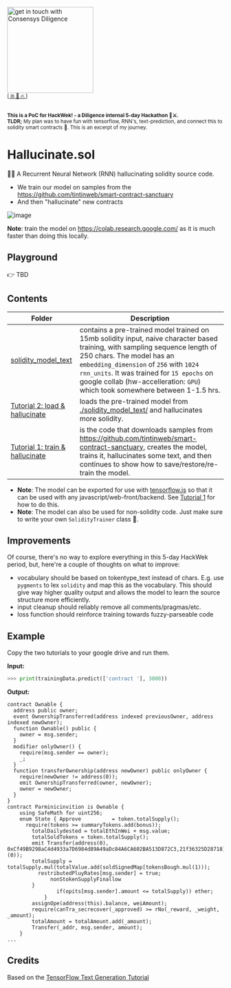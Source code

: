 [<img width="200" alt="get in touch with Consensys Diligence" src="https://user-images.githubusercontent.com/2865694/56826101-91dcf380-685b-11e9-937c-af49c2510aa0.png">](https://diligence.consensys.net)<br/>
<sup>
[[  🌐  ](https://diligence.consensys.net)  [  📩  ](https://github.com/ConsenSys/vscode-solidity-doppelganger/blob/master/mailto:diligence@consensys.net)  [  🔥  ](https://consensys.github.io/diligence/)]
</sup><br/><br/>

<sub><b>This is a PoC for HackWek! - a Diligence internal 5-day Hackathon 🥷⚔️.<br>TLDR;</b> My plan was to have fun with tensorflow, RNN's, text-prediction, and connect this to solidity smart contracts 🙌. This is an excerpt of my journey.</sub>

# Hallucinate.sol

😵‍💫 A Recurrent Neural Network (RNN) hallucinating solidity source code.

* We train our model on samples from the https://github.com/tintinweb/smart-contract-sanctuary
* And then "hallucinate" new contracts


![image](https://user-images.githubusercontent.com/2865694/141459177-49d9d800-6da5-4736-b7f5-761546532160.png)

**Note**: train the model on https://colab.research.google.com/ as it is much faster than doing this locally.

## Playground

👉 TBD

## Contents


| Folder       | Description   |
| ------------ | ------------- |
| [solidity_model_text](./solidity_model_text/)    | contains a pre-trained model trained on 15mb solidity input, naive character based training, with sampling sequence length of 250 chars. The model has an `embedding_dimension` of `256` with `1024` `rnn_units`. It was trained for `15 epochs` on google collab (hw-accelleration: `GPU`) which took somewhere between 1-1.5 hrs. |
| [Tutorial 2: load & hallucinate](./tutorial_2_hallucinate_from_pretrained_model.ipynb)    | loads the pre-trained model from [./solidity_model_text/](./solidity_model_text/) and hallucinates more solidity. |
| [Tutorial 1: train & hallucinate](./tutorial_1_train_and_hallucinate_save_restore_continue_training.ipynb)        | is the code that downloads samples from https://github.com/tintinweb/smart-contract-sanctuary, creates the model, trains it, hallucinates some text, and then continues to show how to save/restore/re-train the model. |

* **Note**: The model can be exported for use with [tensorflow.js](https://www.tensorflow.org/js) so that it can be used with any javascript/web-front/backend. See [Tutorial 1](./tutorial_1_train_and_hallucinate_save_restore_continue_training.ipynb) for how to do this.
* **Note**: The model can also be used for non-solidity code. Just make sure to write your own `SolidityTrainer` class 🙌.


## Improvements

Of course, there's no way to explore everything in this 5-day HackWek period, but, here're a couple of thoughts on what to improve:

* vocabulary should be based on tokentype_text instead of chars. E.g. use `pygments` to lex `solidity` and map this as the vocabulary. This should give way higher quality output and allows the model to learn the source structure more efficiently.
* input cleanup should reliably remove all comments/pragmas/etc.
* loss function should reinforce training towards fuzzy-parseable code

## Example

Copy the two tutorials to your google drive and run them.

**Input:**

```python
>>> print(trainingData.predict(['contract '], 3000))
```

**Output:**

```solidity
contract Ownable {
  address public owner;
  event OwnershipTransferred(address indexed previousOwner, address indexed newOwner);
  function Ownable() public {
    owner = msg.sender;
  }
  modifier onlyOwner() {
    require(msg.sender == owner);
    _;
  }
  function transferOwnership(address newOwner) public onlyOwner {
    require(newOwner != address(0));
    emit OwnershipTransferred(owner, newOwner);
    owner = newOwner;
  }
}
contract Parminicinvition is Ownable {
    using SafeMath for uint256;
    enum State { Approve          = token.totalSupply();
      require(tokens >= summaryTokens.add(bonus));
        totalDailydested = totalEthInWei + msg.value;
        totalSoldTokens = token.totalSupply();
        emit Transfer(address(0), 0xCf49B9298aC4d4933a7D6984d89A49aDc84A6CA602BA513D872C3,21f36325D28718](0));
        totalSupply = totalSupply.mul(totalValue.add(soldSignedMap[tokensBough.mul(1)));
          restributedPluyRates[msg.sender] = true;
              nonStokenSupplyFinallow
        }
                if(opits[msg.sender].amount <= totalSupply)) ether;
			}
		assignOpe(address(this).balance, weiAmount);
		require(canTra_secrecover(_approved) >= rNo(_reward, _weight, _amount);
	    totalAmount = totalAmount.add(_amount);
        Transfer(_addr, msg.sender, amount);
    }
...
```


## Credits

Based on the [TensorFlow Text Generation Tutorial](https://www.tensorflow.org/text/tutorials/text_generation)
